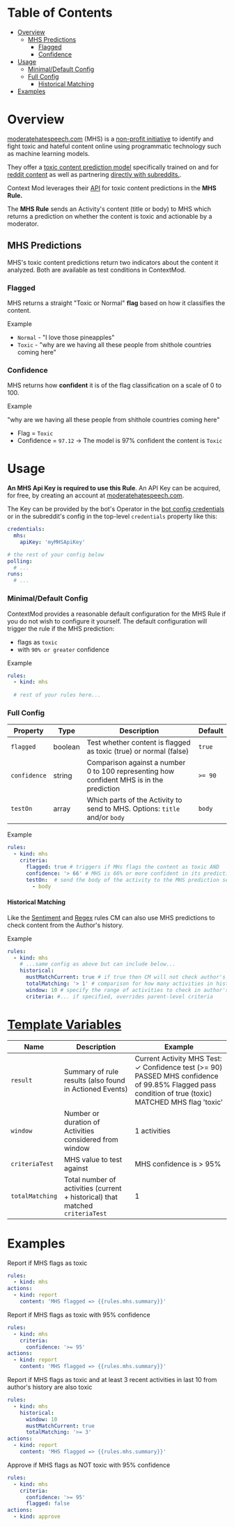 # Table of Contents

* [Overview](#overview)
  * [MHS Predictions](#mhs-predictions)
    * [Flagged](#flagged)
    * [Confidence](#confidence)
* [Usage](#usage)
    * [Minimal/Default Config](#minimaldefault-config)
    * [Full Config](#full-config)
      * [Historical Matching](#historical-matching)
* [Examples](#examples)

# Overview

[moderatehatespeech.com](https://moderatehatespeech.com/) (MHS) is a [non-profit initiative](https://moderatehatespeech.com/about/) to identify and fight toxic and hateful content online using programmatic technology such as machine learning models.

They offer a [toxic content prediction model](https://moderatehatespeech.com/framework/)   specifically trained on and for [reddit content](https://www.reddit.com/r/redditdev/comments/xdscbo/updated_bot_backed_by_moderationoriented_ml_for/) as well as partnering [directly with subreddits.](https://moderatehatespeech.com/research/subreddit-program/).

Context Mod leverages their [API](https://moderatehatespeech.com/docs/) for toxic content predictions in the **MHS Rule.**

The **MHS Rule** sends an Activity's content (title or body) to MHS which returns a prediction on whether the content is toxic and actionable by a moderator.

## MHS Predictions

MHS's toxic content predictions return two indicators about the content it analyzed. Both are available as test conditions in ContextMod.

### Flagged

MHS returns a straight "Toxic or Normal" **flag** based on how it classifies the content.

Example

* `Normal` - "I love those pineapples"
* `Toxic` - "why are we having all these people from shithole countries coming here"

### Confidence

MHS returns how **confident** it is of the flag classification on a scale of 0 to 100.

Example

"why are we having all these people from shithole countries coming here"

* Flag = `Toxic`
* Confidence = `97.12` -> The model is 97% confident the content is `Toxic`

# Usage

**An MHS Api Key is required to use this Rule**. An API Key can be acquired, for free, by creating an account at [moderatehatespeech.com](https://moderatehatespeech.com).

The Key can be provided by the bot's Operator in the [bot config credentials](https://json-schema.app/view/%23/%23%2Fdefinitions%2FBotInstanceJsonConfig/%23%2Fdefinitions%2FBotCredentialsJsonConfig?url=https%3A%2F%2Fraw.githubusercontent.com%2FFoxxMD%2Fcontext-mod%2Fedge%2Fsrc%2FSchema%2FOperatorConfig.json) or in the subreddit's config in the top-level `credentials` property like this:

```yaml
credentials:
  mhs:
    apiKey: 'myMHSApiKey'

# the rest of your config below
polling:
  # ...
runs:
  # ...
```

### Minimal/Default Config

ContextMod provides a reasonable default configuration for the MHS Rule if you do not wish to configure it yourself. The default configuration will trigger the rule if the MHS prediction:

* flags as `toxic`
* with `90% or greater` confidence

Example

```yaml
rules:
  - kind: mhs
    
  # rest of your rules here...
```

### Full Config


|   Property   |  Type   |                                        Description                                        | Default |
|--------------|---------|-------------------------------------------------------------------------------------------|---------|
| `flagged`    | boolean | Test whether content is flagged as toxic (true) or normal (false)                         | `true`  |
| `confidence` | string  | Comparison against a number 0 to 100 representing  how confident MHS is in the prediction | `>= 90` |
| `testOn`     | array   | Which parts of the Activity to send to MHS. Options: `title` and/or `body`                | `body`  |

Example

```yaml
rules:
  - kind: mhs
    criteria:
      flagged: true # triggers if MHs flags the content as toxic AND
      confidence: '> 66' # MHS is 66% or more confident in its prediction
      testOn:  # send the body of the activity to the MHS prediction service
        - body
```

#### Historical Matching

Like the [Sentiment](/docs/subreddit/components/sentiment#historical) and [Regex](/docs/subreddit/components/regex#historical) rules CM can also use MHS predictions to check content from the Author's history.

Example

```yaml
rules:
  - kind: mhs
    # ...same config as above but can include below...
    historical:
      mustMatchCurrent: true # if true then CM will not check author's history unless current Activity matches MHS prediction criteria
      totalMatching: '> 1' # comparison for how many activities in history must match to trigger the rule
      window: 10 # specify the range of activities to check in author's history
      criteria: #... if specified, overrides parent-level criteria
```

# [Template Variables](/docs/subreddit/actionTemplating.md)


|      Name       |                                  Description                                  | Example                                                                                                                                                |
|-----------------|-------------------------------------------------------------------------------|--------------------------------------------------------------------------------------------------------------------------------------------------------|
| `result`        | Summary of rule results (also found in Actioned Events)                       | Current Activity MHS Test: ✓ Confidence test (>= 90) PASSED MHS confidence of 99.85%   Flagged pass condition of true (toxic) MATCHED MHS flag 'toxic' |
| `window`        | Number or duration of Activities considered from window                       | 1 activities                                                                                                                                           |
| `criteriaTest`  | MHS value to test against                                                     | MHS confidence is > 95%                                                                                                                                |
| `totalMatching` | Total number of activities (current + historical) that matched `criteriaTest` | 1                                                                                                                                                      |

# Examples

Report if MHS flags as toxic

```yaml
rules:
  - kind: mhs
actions:
  - kind: report
    content: 'MHS flagged => {{rules.mhs.summary}}'
```

Report if MHS flags as toxic with 95% confidence

```yaml
rules:
  - kind: mhs
    criteria:
      confidence: '>= 95'
actions:
  - kind: report
    content: 'MHS flagged => {{rules.mhs.summary}}'
```

Report if MHS flags as toxic and at least 3 recent activities in last 10 from author's history are also toxic

```yaml
rules:
  - kind: mhs
    historical:
      window: 10
      mustMatchCurrent: true
      totalMatching: '>= 3'
actions:
  - kind: report
    content: 'MHS flagged => {{rules.mhs.summary}}'
```

Approve if MHS flags as NOT toxic with 95% confidence

```yaml
rules:
  - kind: mhs
    criteria:
      confidence: '>= 95'
      flagged: false
actions:
  - kind: approve
```
